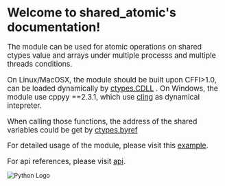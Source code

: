 Welcome to shared_atomic's documentation!
=========================================

<big> The module can be used for atomic operations on shared ctypes value and arrays under multiple processs and multiple threads conditions.

On Linux/MacOSX, the module should be built upon CFFI>1.0, can be loaded dynamically by [ctypes.CDLL](https://docs.python.org/3/library/ctypes.html?highlight=ctypes%20cdll#ctypes.CDLL) .
On Windows, the module use cppyy ==2.3.1, which use [cling](https://github.com/vgvassilev/cling/tree/master/tools/packaging) as dynamical intepreter.

When calling those functions, the address of the shared variables could be get by [ctypes.byref](https://docs.python.org/3/library/ctypes.html?highlight=ctypes.byref#ctypes.byref)

For detailed usage of the module, please visit this  [example](./example.md).

For api references, please visit [api](./api.md).</big>

![Python Logo](https://www.python.org/static/community_logos/python-logo.png)

